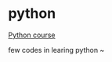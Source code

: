 # python

 [Python course](http://study.163.com/course/courseMain.htm?courseId=302001)
 
 few codes in learing python ~
